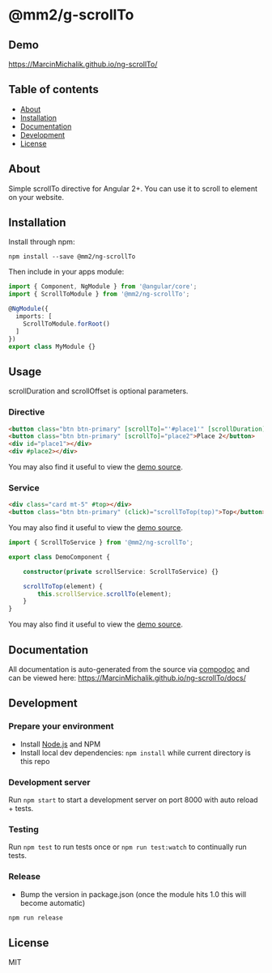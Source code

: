 # @mm2/g-scrollTo

## Demo
https://MarcinMichalik.github.io/ng-scrollTo/

## Table of contents

- [About](#about)
- [Installation](#installation)
- [Documentation](#documentation)
- [Development](#development)
- [License](#license)

## About

Simple scrollTo directive for Angular 2+. You can use it to scroll to element on your website. 

## Installation

Install through npm:
```
npm install --save @mm2/ng-scrollTo
```

Then include in your apps module:

```typescript
import { Component, NgModule } from '@angular/core';
import { ScrollToModule } from '@mm2/ng-scrollTo';

@NgModule({
  imports: [
    ScrollToModule.forRoot()
  ]
})
export class MyModule {}
```

## Usage

scrollDuration and scrollOffset is optional parameters.

### Directive

```html
<button class="btn btn-primary" [scrollTo]="'#place1'" [scrollDuration]="1000" [scrollOffset]="-100">Place 1</button>
<button class="btn btn-primary" [scrollTo]="place2">Place 2</button>
<div id="place1"></div>
<div #place2></div>
```

You may also find it useful to view the [demo source](https://github.com/MarcinMichalik/ng-scrollTo/blob/master/demo/demo.component.html).

### Service

```html
<div class="card mt-5" #top></div>
<button class="btn btn-primary" (click)="scrollToTop(top)">Top</button>
```

You may also find it useful to view the [demo source](https://github.com/MarcinMichalik/ng-scrollTo/blob/master/demo/demo.component.html).

```typescript
import { ScrollToService } from '@mm2/ng-scrollTo';

export class DemoComponent {

    constructor(private scrollService: ScrollToService) {}

    scrollToTop(element) {
        this.scrollService.scrollTo(element);
    }
}
```

You may also find it useful to view the [demo source](https://github.com/MarcinMichalik/ng-scrollTo/blob/master/demo/demo.component.ts).


## Documentation
All documentation is auto-generated from the source via [compodoc](https://compodoc.github.io/compodoc/) and can be viewed here:
https://MarcinMichalik.github.io/ng-scrollTo/docs/

## Development

### Prepare your environment
* Install [Node.js](http://nodejs.org/) and NPM
* Install local dev dependencies: `npm install` while current directory is this repo

### Development server
Run `npm start` to start a development server on port 8000 with auto reload + tests.

### Testing
Run `npm test` to run tests once or `npm run test:watch` to continually run tests.

### Release
* Bump the version in package.json (once the module hits 1.0 this will become automatic)
```bash
npm run release
```

## License

MIT